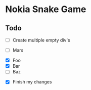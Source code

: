# Nokia Snake Game

## Todo

- [ ] Create multiple empty div's

- [ ] Mars

* [x] Foo
* [x] Bar
* [ ] Baz

- [x] Finish my changes
